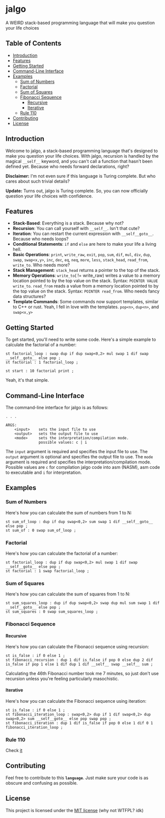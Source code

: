 # jalgo
A WEIRD stack-based programming language that will make you question your life choices

## Table of Contents

- [Introduction](#introduction)
- [Features](#features)
- [Getting Started](#getting-started)
- [Command-Line Interface](#command-line-interface)
- [Examples](#examples)
  - [Sum of Numbers](#sum-of-numbers)
  - [Factorial](#factorial)
  - [Sum of Squares](#sum-of-squares)
  - [Fibonacci Sequence](#fibonacci-sequence)
    - [Recursive](#recursive)
    - [Iterative](#iterative)
  - [Rule 110](#rule-110)
- [Contributing](#contributing)
- [License](#license)

## Introduction

Welcome to jalgo, a stack-based programming language that's designed to make you question your life choices. With jalgo, recursion is handled by the magical `__self__` keyword, and you can't call a function that hasn't been defined yet. Because who needs forward declarations, right?

**Disclaimer:** I'm not even sure if this language is Turing complete. But who cares about such trivial details?

**Update:** Turns out, jalgo is Turing complete. So, you can now officially question your life choices with confidence.

## Features

- **Stack-Based**: Everything is a stack. Because why not?
- **Recursion**: You can call yourself with `__self__`. Isn't that cute?
- **Iteration**: You can restart the current expression with `__self__goto__`. Because who needs loops?
- **Conditional Statements**: `if` and `else` are here to make your life a living hell.
- **Basic Operations**: `print`, `write_raw`, `exit`, `pop`, `sum`, `dif`, `mul`, `div`, `dup`, `swap`, `swap<x,y>`, `inc`, `dec`, `eq`, `neq`, `more`, `less`, `stack_head`, `read_from`, `write_to`. Who needs more?
- **Stack Management**: `stack_head` returns a pointer to the top of the stack.
- **Memory Operations**: `write_to`( != write_raw) writes a value to a memory location pointed to by the top value on the stack. Syntax: `POINTER VALUE write_to`. `read_from` reads a value from a memory location pointed to by the top value on the stack. Syntax: `POINTER read_from`. Who needs fancy data structures?
- **Template Commands**: Some commands now support templates, similar to C++ or rust. Yeah, I fell in love with the templates. `pop<n>`, `dup<n>`, and `swap<x,y>`

## Getting Started

To get started, you'll need to write some code. Here's a simple example to calculate the factorial of a number:

```jalgo
st factorial_loop : swap dup if dup swap<0,2> mul swap 1 dif swap __self__goto__ else pop ;
st factorial : 1 factorial_loop ;

st start : 10 factorial print ;
```

Yeah, it's that simple.

## Command-Line Interface

The command-line interface for jalgo is as follows:

```
. . .

ARGS:
    <input>    sets the input file to use
    <output>   sets the output file to use
    <mode>     sets the interpretation/compilation mode.
               possible values: c | i
```

The `input` argument is required and specifies the input file to use. The `output` argument is optional and specifies the output file to use. The `mode` argument is required and specifies the interpretation/compilation mode. Possible values are `c` for compilation jalgo code into asm (NASM), asm code to executable and `i` for interpretation.

## Examples

### Sum of Numbers

Here's how you can calculate the sum of numbers from 1 to N:

```jalgo
st sum_of_loop : dup if dup swap<0,2> sum swap 1 dif __self__goto__ else pop ;
st sum_of : 0 swap sum_of_loop ;
```

### Factorial

Here's how you can calculate the factorial of a number:

```jalgo
st factorial_loop : dup if dup swap<0,2> mul swap 1 dif swap __self__goto__ else pop ;
st factorial : 1 swap factorial_loop ;
```

### Sum of Squares

Here's how you can calculate the sum of squares from 1 to N:

```jalgo
st sum_squares_loop : dup if dup swap<0,2> swap dup mul sum swap 1 dif __self__goto__ else pop ;
st sum_squares : 0 swap sum_squares_loop ;
```

### Fibonacci Sequence

#### Recursive

Here's how you can calculate the Fibonacci sequence using recursion:

```jalgo
st is_false : if 0 else 1 ;
st fibonacci_recursion : dup 1 dif is_false if pop 0 else dup 2 dif is_false if pop 1 else 1 dif dup 1 dif __self__ swap __self__ sum ;
```

Calculating the 46th Fibonacci number took me 7 minutes, so just don't use recursion unless you're feeling particularly masochistic.

#### Iterative

Here's how you can calculate the Fibonacci sequence using iteration:

```jalgo
st is_false : if 0 else 1 ;
st fibonacci_iteration_loop : swap<0,2> dup if 1 dif swap<0,2> dup swap<0,2> sum __self__goto__ else pop swap pop ;
st fibonacci_iteration : dup 1 dif is_false if pop 0 else 1 dif 0 1 fibonacci_iteration_loop ;
```

### Rule 110

Check [it](examples/rule110.jalgo)

## Contributing

Feel free to contribute to this **`language`**. Just make sure your code is as obscure and confusing as possible.

## License

This project is licensed under the [MIT license](license) (why not WTFPL? idk)
